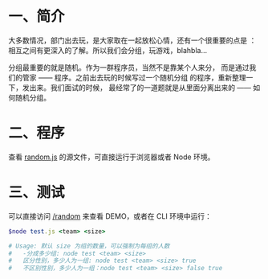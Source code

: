 # 一、简介

大多数情况，部门出去玩，是大家取在一起放松心情，还有一个很重要的点是
：相互之间有更深入的了解。所以我们会分组，玩游戏，blahbla...

分组最重要的就是随机。作为一群程序员，当然不是靠某个人来分，
而是通过我们的管家 —— 程序。之前出去玩的时候写过一个随机分组
的程序，重新整理一下，发出来。我们面试的时候，
最经常了的一道题就是从里面分离出来的 —— 如何随机分组。

# 二、程序
查看 [random.js](https://github.com/ElemeFE/random/blob/master/random.js) 的源文件，可直接运行于浏览器或者 Node 环境。

# 三、测试

可以直接访问 [/random](http://elemefe.github.io/random) 来查看 DEMO，或者在 CLI 环境中运行：

```ruby
$node test.js <team> <size>

# Usage: 默认 size 为组的数量，可以强制为每组的人数
#   -分成多少组: node test <team> <size>
#   区分性别，多少人为一组: node test <team> <size> true
#   不区别性别，多少人为一组：node test <team> <size> false true
```
